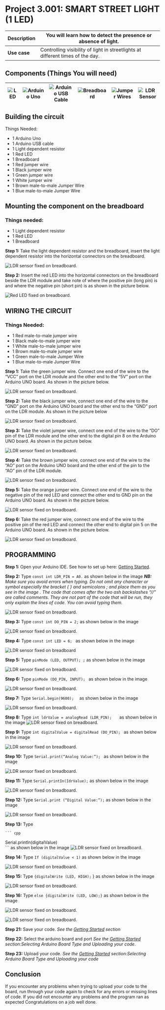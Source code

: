 # Project 3.001: SMART STREET LIGHT (1 LED)

| **Description** | You will learn how to detect the presence or absence of light.  |
|------------------|----------------------------------------------------------------|
| **Use case**     | Controlling visibility of light in streetlights at different times of the day.  |

## Components (Things You will need)

| ![LED](../../../docs/manuals/assets/components/buzzer_ima.webp) | ![Arduino Uno](../../../docs/manuals/assets/components/arduino.png) | ![Arduino USB Cable](../../../docs/manuals/assets/components/USB_Cable.png) | ![Breadboard](../../../docs/manuals/assets/components/breadboard.png) |![Jumper Wires](../../../docs/manuals/assets/components/jump_wire.png)| ![LDR Sensor](../../../docs/manuals/assets/components/ldr.png)|
|-------------------------|-------------------------|-------------------------|-------------------------|-------------------------|-------------------------|

## Building the circuit

Things Needed:

-	1 Arduino Uno 
-	1 Arduino USB cable 
-	1 Light dependent resistor   
-	1 Red LED 
-	1 Breadboard 
-	1 Red jumper wire 
-	1 Black jumper wire 
-	1 Green jumper wire 
-	1 White jumper wire 
-	1 Brown male-to-male Jumper Wire 
-	1 Blue male-to-male Jumper Wire 

## Mounting the component on the breadboard

### Things needed:

-	1 Light dependent resistor  
-	1 Red LED 
-	1 Breadboard 

**Step 1:** Take the light dependent resistor and the breadboard, insert the light dependent resistor into the horizontal connectors on the   breadboard.

![LDR sensor fixed on breadboard](../../../docs/manuals/assets/2.0/3.2.LDR+Buzzer/circuit_1.jpg).

**Step 2:** Insert the red LED into the horizontal connectors on the breadboard beside the LDR module and take note of where the positive pin (long pin) is and where the negative pin (short pin) is as shown in the picture below.

![Red LED fixed on breadboard](../../../docs/manuals/assets/2.0/3.1.LDR+LED/LDR_and_LED4/circuit_2.jpg).


## WIRING THE CIRCUIT

### Things Needed:

-	1 Red male-to-male jumper wire 
-	1 Black male-to-male jumper wire 
-	1 White male-to-male jumper wire 
-	1 Brown male-to-male jumper wire 
-	1 Green male-to-male Jumper Wire 
-	1 Blue male-to-male Jumper Wire 

**Step 1:** Take the green jumper wire. Connect one end of the wire to the “VCC” port on the LDR module and the other end to the “5V” port on the Arduino UNO board. As shown in the picture below.

![LDR sensor fixed on breadboard](../../../docs/manuals/assets/2.0/3.1.LDR+LED/LDR_and_LED1/image-1.png).

**Step 2:** Take the black jumper wire, connect one end of the wire to the “GND” port on the Arduino UNO board and the other end to the “GND” port on the LDR module. As shown in the picture below

![LDR sensor fixed on breadboard](../../../docs/manuals/assets/2.0/3.1.LDR+LED/LDR_and_LED1/image-2.png).

**Step 3:** Take the violet jumper wire, connect one end of the wire to the “DO” pin of the LDR module and the other end to the digital pin 8 on the Arduino UNO board. As shown in the picture below.

![LDR sensor fixed on breadboard](../../../docs/manuals/assets/2.0/3.1.LDR+LED/LDR_and_LED1/image-3.png).

**Step 4:** Take the brown jumper wire, connect one end of the wire to the “AO” port on the Arduino UNO board and the other end of the pin to the “AO” pin of the LDR module.

![LDR sensor fixed on breadboard](../../../docs/manuals/assets/2.0/3.1.LDR+LED/LDR_and_LED1/image-4.png).

**Step 5:** Take the orange jumper wire.  Connect one end of the wire to the negative pin of the red LED and connect the other end to GND pin on the Arduino UNO board. As shown in the picture below.

![LDR sensor fixed on breadboard](../../../docs/manuals/assets/2.0/3.1.LDR+LED/LDR_and_LED1/image-5.png).

**Step 6:** Take the red jumper wire, connect one end of the wire to the positive pin of the red LED and connect the other end to digital pin 5 on the Arduino UNO board. As shown in the picture below.

![LDR sensor fixed on breadboard](../../../docs/manuals/assets/2.0/3.1.LDR+LED/LDR_and_LED1/image-6.png).


## PROGRAMMING

**Step 1:** Open your Arduino IDE. See how to set up here: [Getting Started](../../../getting-started.md).

**Step 2:** Type ```const int LDR_PIN = A0.```   as shown below in the image 
_**NB:** Make sure you avoid errors when typing. Do not omit any character or symbol especially the bracket { }  and semicolons ;  and place them as you see in the image . The code that comes after the two ash backslashes “//” are called comments. They are not part of the code that will be run, they only explain the lines of code. You can avoid typing them._

![LDR sensor fixed on breadboard](../../../docs/manuals/assets/2.0/3.1.LDR+LED/LDR_and_LED1/image-7.png).

**Step 3:** Type ```const int DO_PIN = 2;``` as shown below in the image

![LDR sensor fixed on breadboard](../../../docs/manuals/assets/2.0/3.1.LDR+LED/LDR_and_LED1/image-8.png).

**Step 4:** Type ```const int LED = 6; ``` as shown below in the image

![LDR sensor fixed on breadboard](../../../docs/manuals/assets/2.0/3.1.LDR+LED/LDR_and_LED1/image-9.png)

**Step 5:** Type ```pinMode (LED, OUTPUT); ;``` as shown below in the image

![LDR sensor fixed on breadboard](../../../docs/manuals/assets/2.0/3.1.LDR+LED/LDR_and_LED1/image-10.png).

**Step 6:** Type ```pinMode (DO_PIN, INPUT); ``` as shown below in the image

![LDR sensor fixed on breadboard](../../../docs/manuals/assets/2.0/3.1.LDR+LED/LDR_and_LED1/image-11.png).

**Step 7:** Type ```Serial.begin(9600);  ``` as shown below in the image

![LDR sensor fixed on breadboard](../../../docs/manuals/assets/2.0/3.1.LDR+LED/LDR_and_LED1/image-12.png).

**Step 8:** Type ```int ldrValue = analogRead (LDR_PIN);   ``` as shown below in the image
![LDR sensor fixed on breadboard](../../../docs/manuals/assets/2.0/3.1.LDR+LED/LDR_and_LED1/image-13.png).

**Step 9:** Type ```int digitalValue = digitalRead (DO_PIN); ``` as shown below in the image

![LDR sensor fixed on breadboard](../../../docs/manuals/assets/2.0/3.1.LDR+LED/LDR_and_LED1/image-14.png).

**Step 10:** Type ```Serial.print(“Analog Value:”); ``` as shown below in the image

![LDR sensor fixed on breadboard](../../../docs/manuals/assets/2.0/3.1.LDR+LED/LDR_and_LED1/image-15.png).

**Step 11:** Type ```Serial.printIn(IdrValue);``` as shown below in the image

![LDR sensor fixed on breadboard](../../../docs/manuals/assets/2.0/3.1.LDR+LED/LDR_and_LED1/image-16.png).

**Step 12:** Type ```Serial.print (“Digital Value:”);``` as shown below in the image

![LDR sensor fixed on breadboard](../../../docs/manuals/assets/2.0/3.1.LDR+LED/LDR_and_LED1/image-17.png).

**Step 13:** Type 

    ``` cpp
   Serial.printIn(digitalValue)     
    ``` 
    as shown below in the image
![LDR sensor fixed on breadboard](../../../docs/manuals/assets/2.0/3.1.LDR+LED/LDR_and_LED1/image-18.png).

**Step 14:** Type ``` If (digitalValue < 1) ``` as shown below in the image

![LDR sensor fixed on breadboard](../../../docs/manuals/assets/2.0/3.1.LDR+LED/LDR_and_LED1/image-19.png).

**Step 15:** Type ``` {digitalWrite (LED, HIGH); ```
} as shown below in the image

![LDR sensor fixed on breadboard](../../../docs/manuals/assets/2.0/3.1.LDR+LED/LDR_and_LED1/image-20.png).

**Step 16:** Type ```else {digitalWrite (LED, LOW);}``` as shown below in the image

![LDR sensor fixed on breadboard](../../../docs/manuals/assets/2.0/3.1.LDR+LED/LDR_and_LED1/image-21.png).


![LDR sensor fixed on breadboard](../../../docs/manuals/assets/2.0/3.1.LDR+LED/LDR_and_LED1/image-22.png).



**Step 21:** Save your code. _See the [Getting Started](../../../getting-started.md) section_

**Step 22:** Select the arduino board and port _See the [Getting Started](../../../getting-started.md) section:Selecting Arduino Board Type and Uploading your code_.

**Step 23:** Upload your code. _See the [Getting Started](../../../getting-started.md) section:Selecting Arduino Board Type and Uploading your code_

## Conclusion

If you encounter any problems when trying to upload your code to the board, run through your code again to check for any errors or missing lines of code. If you did not encounter any problems and the program ran as expected Congratulations on a job well done.
